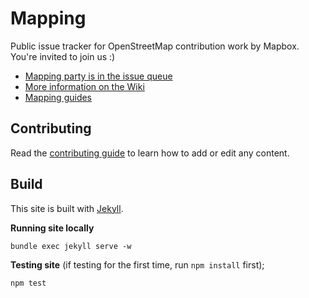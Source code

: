 # Mapping

Public issue tracker for OpenStreetMap contribution work by Mapbox. You're invited to join us :)

- [Mapping party is in the issue queue](https://github.com/mapbox/mapping/issues)
- [More information on the Wiki](https://github.com/mapbox/mapping/wiki)
- [Mapping guides](https://www.mapbox.com/mapping/)

## Contributing

Read the [contributing guide](https://github.com/mapbox/mapping/blob/mb-pages/CONTRIBUTING.md) to learn how to add or edit any content.

## Build 

This site is built with [Jekyll](https://help.github.com/articles/setting-up-your-github-pages-site-locally-with-jekyll/).

**Running site locally**

    bundle exec jekyll serve -w

**Testing site** (if testing for the first time, run `npm install` first);

    npm test
